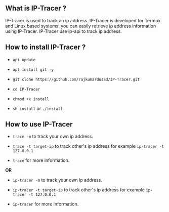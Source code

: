 ## What is IP-Tracer ?

IP-Tracer is used to track an ip address. IP-Tracer is developed for Termux and Linux based systems. you can easily retrieve ip address information using IP-Tracer. IP-Tracer use ip-api to track ip address.

## How to install IP-Tracer ?

- `apt update`

- `apt install git -y`

- `git clone https://github.com/rajkumardusad/IP-Tracer.git`

- `cd IP-Tracer`

- `chmod +x install`

- `sh install` or `./install`

## How to use IP-Tracer

- `trace -m` to track your own ip address.

- `trace -t target-ip` to track other's ip address for example `ip-tracer -t 127.0.0.1`

- `trace` for more information.

**OR**

- `ip-tracer -m` to track your own ip address.

- `ip-tracer -t target-ip` to track other's ip address for example `ip-tracer -t 127.0.0.1`

- `ip-tracer` for more information.
